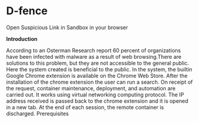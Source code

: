 # D-fence
Open Suspicious Link in Sandbox in your browser

**Introduction**

According to an Osterman Research report 60 percent of organizations have been infected with malware as a result of web browsing.There are solutions to this problem, but they are not accessible to the general public. Here the system created is beneficial to the public. In the system, the builtin Google Chrome extension is available on the Chrome Web Store. After the installation of the chrome extension the user can run a search. On receipt of the request, container maintenance, deployment, and automation are carried out. It works using virtual networking computing protocol. The IP address received is passed back to the chrome extension and it is opened in a new tab. At the end of each session, the remote container is discharged.
Prerequisites 
